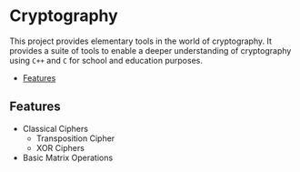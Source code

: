 # Cryptography

This project provides elementary tools in the world of cryptography. It provides a suite of tools to enable a deeper understanding of cryptography using `C++` and `C` for school and education purposes.

- [Features](#Features)

## Features
- Classical Ciphers
    - Transposition Cipher
    - XOR Ciphers
- Basic Matrix Operations
